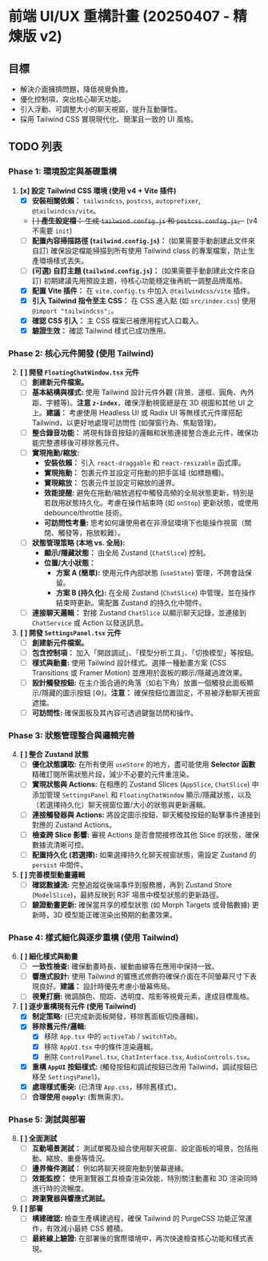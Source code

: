# 前端 UI/UX 重構計畫 (20250407 - 精煉版 v2)

## 目標

-   解決介面擁擠問題，降低視覺負擔。
-   優化控制項，突出核心聊天功能。
-   引入浮動、可調整大小的聊天視窗，提升互動彈性。
-   採用 Tailwind CSS 實現現代化、簡潔且一致的 UI 風格。

## TODO 列表

### Phase 1: 環境設定與基礎重構

1.  **[x] 設定 Tailwind CSS 環境 (使用 v4 + Vite 插件)**
    *   [x] **安裝相關依賴：** `tailwindcss`, `postcss`, `autoprefixer`, `@tailwindcss/vite`。
    *   ~~[ ] **產生設定檔：** 生成 `tailwind.config.js` 和 `postcss.config.js`。~~ (v4 不需要 `init`)
    *   [ ] **配置內容掃描路徑 (`tailwind.config.js`)：** (如果需要手動創建此文件來自訂) 確保設定檔能掃描到所有使用 Tailwind class 的專案檔案，防止生產環境樣式丟失。
    *   [ ] **(可選) 自訂主題 (`tailwind.config.js`)：** (如果需要手動創建此文件來自訂) 初期建議先用預設主題，待核心功能穩定後再統一調整品牌風格。
    *   [x] **配置 Vite 插件：** 在 `vite.config.ts` 中加入 `@tailwindcss/vite` 插件。
    *   [x] **引入 Tailwind 指令至主 CSS：** 在 CSS 進入點 (如 `src/index.css`) 使用 `@import "tailwindcss";`。
    *   [x] **確認 CSS 引入：** 主 CSS 檔案已被應用程式入口載入。
    *   [x] **驗證生效：** 確認 Tailwind 樣式已成功應用。

### Phase 2: 核心元件開發 (使用 Tailwind)

2.  **[ ] 開發 `FloatingChatWindow.tsx` 元件**
    *   [ ] **創建新元件檔案。**
    *   [ ] **基本結構與樣式:** 使用 Tailwind 設計元件外觀 (背景、邊框、圓角、內外距、字體等)。**注意 `z-index`**，確保浮動視窗總是在 3D 視圖和其他 UI 之上。**建議：** 考慮使用 Headless UI 或 Radix UI 等無樣式元件庫搭配 Tailwind，以更好地處理可訪問性 (如彈窗行為、焦點管理)。
    *   [ ] **整合錄音功能：** 將現有錄音按鈕的邏輯和狀態連接整合進此元件，確保功能完整遷移後可移除舊元件。
    *   [ ] **實現拖動/縮放:**
        *   **安裝依賴：** 引入 `react-draggable` 和 `react-resizable` 函式庫。
        *   **實現拖動：** 包裹元件並設定可拖動的把手區域 (如標題欄)。
        *   **實現縮放：** 包裹元件並設定可縮放的邊界。
        *   **效能提醒:** 避免在拖動/縮放過程中觸發高頻的全局狀態更新，特別是若啟用狀態持久化。考慮在操作結束時 (如 `onStop`) 更新狀態，或使用 debounce/throttle 技術。
        *   **可訪問性考量:** 思考如何讓使用者在非滑鼠環境下也能操作視窗（關閉、觸發等，拖放較難）。
    *   [ ] **狀態管理策略 (本地 vs. 全局):**
        *   **顯示/隱藏狀態：** 由全局 Zustand (`ChatSlice`) 控制。
        *   **位置/大小狀態：**
            *   **方案 A (簡單):** 使用元件內部狀態 (`useState`) 管理，不跨會話保留。
            *   **方案 B (持久化):** 在全局 Zustand (`ChatSlice`) 中管理，並在操作結束時更新。需配置 Zustand 的持久化中間件。
    *   [ ] **連接聊天邏輯：** 對接 Zustand `ChatSlice` 以顯示聊天記錄，並連接到 `ChatService` 或 Action 以發送訊息。

3.  **[ ] 開發 `SettingsPanel.tsx` 元件**
    *   [ ] **創建新元件檔案。**
    *   [ ] **包含控制項：** 加入「開啟調試」、「模型分析工具」、「切換模型」等按鈕。
    *   [ ] **樣式與動畫:** 使用 Tailwind 設計樣式。選擇一種動畫方案 (CSS Transitions 或 Framer Motion) 並應用於面板的顯示/隱藏過渡效果。
    *   [ ] **設計觸發按鈕:** 在主介面合適的角落（如右下角）放置一個觸發此面板顯示/隱藏的圖示按鈕 (⚙️)。**注意：** 確保按鈕位置固定，不易被浮動聊天視窗遮擋。
    *   [ ] **可訪問性:** 確保面板及其內容可透過鍵盤訪問和操作。

### Phase 3: 狀態管理整合與邏輯完善

4.  **[ ] 整合 Zustand 狀態**
    *   [ ] **優化狀態讀取:** 在所有使用 `useStore` 的地方，盡可能使用 **Selector 函數** 精確訂閱所需狀態片段，減少不必要的元件重渲染。
    *   [ ] **實現狀態與 Actions:** 在相應的 Zustand Slices (`AppSlice`, `ChatSlice`) 中添加管理 `SettingsPanel` 和 `FloatingChatWindow` 顯示/隱藏狀態，以及（若選擇持久化）聊天視窗位置/大小的狀態與更新邏輯。
    *   [ ] **連接觸發器與 Actions:** 將設定圖示按鈕、聊天觸發按鈕的點擊事件連接到對應的 Zustand Actions。
    *   [ ] **檢查跨 Slice 影響:** 審視 Actions 是否會間接修改其他 Slice 的狀態，確保數據流清晰可控。
    *   [ ] **配置持久化 (若選擇):** 如果選擇持久化聊天視窗狀態，需設定 Zustand 的 `persist` 中間件。

5.  **[ ] 完善模型動畫邏輯**
    *   [ ] **確認數據流:** 完整追蹤從後端事件到服務層，再到 Zustand Store (`ModelSlice`)，最終反映到 R3F 場景中模型狀態的更新路徑。
    *   [ ] **驗證動畫更新:** 確保當共享的模型狀態 (如 Morph Targets 或骨骼數據) 更新時，3D 模型能正確渲染出預期的動畫效果。

### Phase 4: 樣式細化與逐步重構 (使用 Tailwind)

6.  **[ ] 細化樣式與動畫**
    *   [ ] **一致性檢查:** 確保動畫時長、緩動曲線等在應用中保持一致。
    *   [ ] **響應式設計:** 使用 Tailwind 的響應式修飾符確保介面在不同螢幕尺寸下表現良好。**建議：** 設計時優先考慮小螢幕佈局。
    *   [ ] **視覺打磨:** 微調顏色、間距、透明度、陰影等視覺元素，達成目標風格。

7.  **[ ] 逐步重構現有元件 (使用 Tailwind)**
    *   [x] **制定策略:** (已完成新面板開發，移除舊面板切換邏輯)。
    *   [x] **移除舊元件/邏輯:** 
        *   [x] 移除 `App.tsx` 中的 `activeTab` / `switchTab`。
        *   [x] 移除 `AppUI.tsx` 中的條件渲染邏輯。
        *   [x] 刪除 `ControlPanel.tsx`, `ChatInterface.tsx`, `AudioControls.tsx`。
    *   [x] **重構 `AppUI` 按鈕樣式:** (觸發按鈕和調試按鈕已改用 Tailwind，調試按鈕已移至 `SettingsPanel`)。
    *   [x] **處理樣式衝突:** (已清理 `App.css`，移除舊樣式)。
    *   [ ] **合理使用 `@apply`:** (暫無需求)。

### Phase 5: 測試與部署

8.  **[ ] 全面測試**
    *   [ ] **互動場景測試：** 測試單獨及組合使用聊天視窗、設定面板的場景，包括拖動、縮放、重疊等情況。
    *   [ ] **邊界條件測試：** 例如將聊天視窗拖動到螢幕邊緣。
    *   [ ] **效能監控：** 使用瀏覽器工具檢查渲染效能，特別關注動畫和 3D 渲染同時進行時的流暢度。
    *   [ ] **跨瀏覽器與響應式測試。**

9.  **[ ] 部署**
    *   [ ] **構建確認:** 檢查生產構建過程，確保 Tailwind 的 PurgeCSS 功能正常運作，有效減小最終 CSS 體積。
    *   [ ] **最終線上驗證:** 在部署後的實際環境中，再次快速檢查核心功能和樣式表現。 